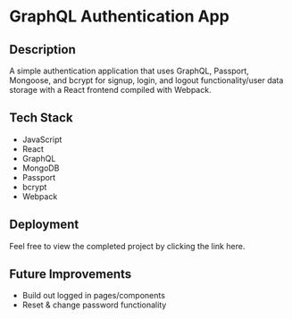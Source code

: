 # GraphQL Authentication App

## Description

A simple authentication application that uses GraphQL, Passport, Mongoose, and bcrypt for signup, login, and logout functionality/user data storage with a React frontend compiled with Webpack.

## Tech Stack

- JavaScript
- React
- GraphQL
- MongoDB
- Passport
- bcrypt
- Webpack

## Deployment

Feel free to view the completed project by clicking the link here.

## Future Improvements

- Build out logged in pages/components
- Reset & change password functionality
